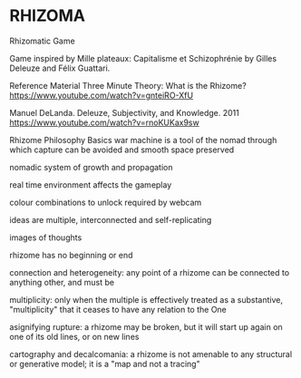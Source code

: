 # RHIZOMA
Rhizomatic Game

Game inspired by Mille plateaux: Capitalisme et Schizophrénie by Gilles Deleuze and Félix Guattari.

Reference Material
Three Minute Theory: What is the Rhizome? https://www.youtube.com/watch?v=gnteiRO-XfU

Manuel DeLanda. Deleuze, Subjectivity, and Knowledge. 2011 https://www.youtube.com/watch?v=rnoKUKax9sw

Rhizome Philosophy Basics
war machine is a tool of the nomad through which capture can be avoided and smooth space preserved

nomadic system of growth and propagation

real time environment affects the gameplay

colour combinations to unlock required by webcam

ideas are multiple, interconnected and self-replicating

images of thoughts

rhizome has no beginning or end

connection and heterogeneity: any point of a rhizome can be connected to anything other, and must be

multiplicity: only when the multiple is effectively treated as a substantive, "multiplicity" that it ceases to have any relation to the One

asignifying rupture: a rhizome may be broken, but it will start up again on one of its old lines, or on new lines

cartography and decalcomania: a rhizome is not amenable to any structural or generative model; it is a "map and not a tracing"
